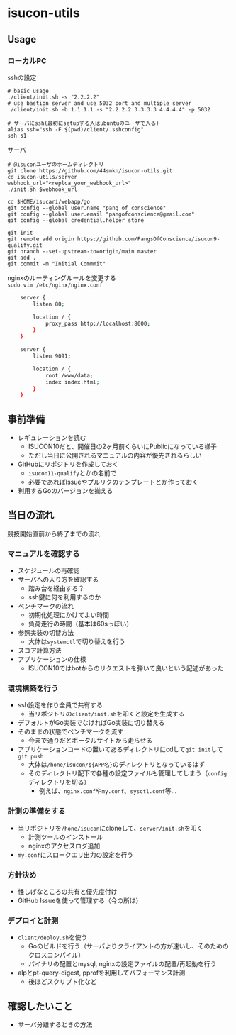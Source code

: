 # isucon-utils

## Usage

### ローカルPC

sshの設定

```shell
# basic usage
./client/init.sh -s "2.2.2.2"
# use bastion server and use 5032 port and multiple server
./client/init.sh -b 1.1.1.1 -s "2.2.2.2 3.3.3.3 4.4.4.4" -p 5032

# サーバにssh(最初にsetupする人はubuntuのユーザで入る)
alias ssh="ssh -F $(pwd)/client/.sshconfig"
ssh s1
```

サーバ

```shell
# @isuconユーザのホームディレクトリ
git clone https://github.com/44smkn/isucon-utils.git
cd isucon-utils/server
webhook_url="<replca_your_webhook_url>"
./init.sh $webhook_url

cd $HOME/isucari/webapp/go
git config --global user.name "pang of conscience"
git config --global user.email "pangofconscience@gmail.com"
git config --global credential.helper store

git init
git remote add origin https://github.com/PangsOfConscience/isucon9-qualify.git
git branch --set-upstream-to=origin/main master
git add .
git commit -m "Initial Commmit"
```

nginxのルーティングルールを変更する  
`sudo vim /etc/nginx/nginx.conf`

```sh
    server {
        listen 80;

        location / {
            proxy_pass http://localhost:8000;
        }
    }

    server {
        listen 9091;

        location / {
            root /www/data;
            index index.html;
        }
    }
```

## 事前準備

* レギュレーションを読む
  * ISUCON10だと、開催日の2ヶ月前くらいにPublicになっている様子
  * ただし当日に公開されるマニュアルの内容が優先されるらしい
* GitHubにリポジトリを作成しておく
  * `isucon11-qualify`とかの名前で
  * 必要であればIssueやプルリクのテンプレートとか作っておく
* 利用するGoのバージョンを揃える

## 当日の流れ

競技開始直前から終了までの流れ

### マニュアルを確認する

* スケジュールの再確認
* サーバへの入り方を確認する
  * 踏み台を経由する？
  * ssh鍵に何を利用するのか
* ベンチマークの流れ
  * 初期化処理にかけてよい時間
  * 負荷走行の時間（基本は60sっぽい）
* 参照実装の切替方法
  * 大体は`systemctl`で切り替えを行う
* スコア計算方法
* アプリケーションの仕様
  * ISUCON10ではbotからのリクエストを弾いて良いという記述があった

### 環境構築を行う

* ssh設定を作り全員で共有する
  * 当リポジトリの`client/init.sh`を叩くと設定を生成する
* デフォルトがGo実装でなければGo実装に切り替える
* そのままの状態でベンチマークを流す
  * 今まで通りだとポータルサイトから走らせる
* アプリケーションコードの置いてあるディレクトリにcdして`git init`して`git push`
  * 大体は`/hone/isucon/${APP名}`のディレクトリとなっているはず
  * そのディレクトリ配下で各種の設定ファイルも管理してしまう（`config`ディレクトリを切る）
    * 例えば、`nginx.conf`や`my.conf`、`sysctl.conf`等…

### 計測の準備をする

* 当リポジトリを`/hone/isucon`にcloneして、`server/init.sh`を叩く
  * 計測ツールのインストール
  * nginxのアクセスログ追加
* `my.conf`にスロークエリ出力の設定を行う

### 方針決め

* 怪しげなところの共有と優先度付け
* GitHub Issueを使って管理する（今の所は）

### デプロイと計測

* `client/deploy.sh`を使う
  * Goのビルドを行う（サーバよりクライアントの方が速いし、そのためのクロスコンパイル）
  * バイナリの配置とmysql, nginxの設定ファイルの配置/再起動を行う
* alpとpt-query-digest, pprofを利用してパフォーマンス計測
  * 後ほどスクリプト化など

## 確認したいこと

* サーバ分離するときの方法
